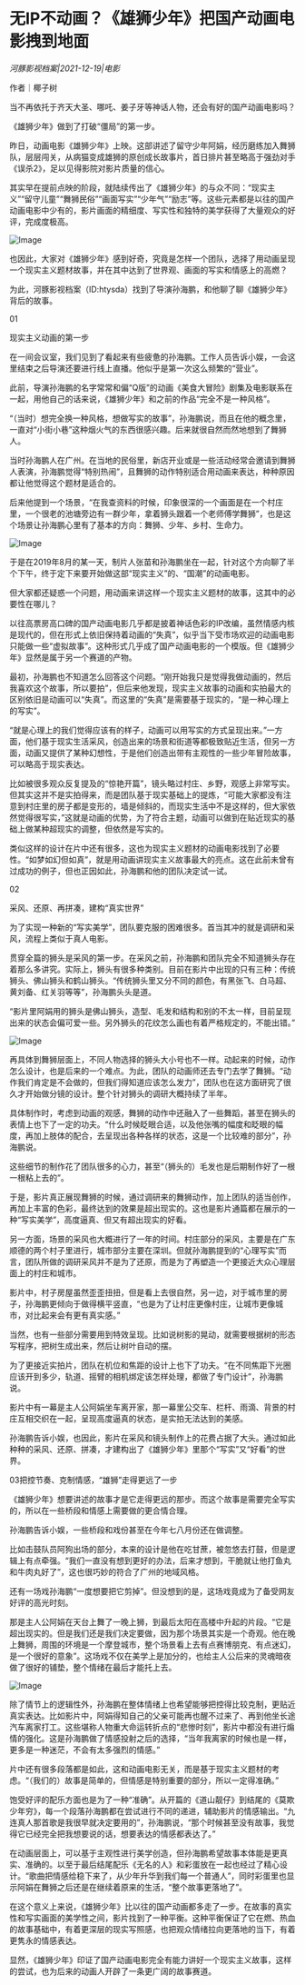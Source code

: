 # 无IP不动画？《雄狮少年》把国产动画电影拽到地面

*河豚影视档案|2021-12-19|电影*

作者｜椰子树

当不再依托于齐天大圣、哪吒、姜子牙等神话人物，还会有好的国产动画电影吗？

《雄狮少年》做到了打破“僵局”的第一步。

昨日，动画电影《雄狮少年》上映。这部讲述了留守少年阿娟，经历磨练加入舞狮队，层层闯关，从病猫变成雄狮的原创成长故事片，首日排片甚至略高于强劲对手《误杀2》，足以见得影院对影片质量的信心。

其实早在提前点映的阶段，就陆续传出了《雄狮少年》的与众不同：“现实主义”“留守儿童”“舞狮民俗”“画面写实”“少年气”“励志”等。这些元素都是以往的国产动画电影中少有的，影片画面的精细度、写实性和独特的美学获得了大量观众的好评，完成度极高。

![Image](https://inews.gtimg.com/newsapp_bt/0/14321726810/641)

也因此，大家对《雄狮少年》感到好奇，究竟是怎样一个团队，选择了用动画呈现一个现实主义题材故事，并在其中达到了世界观、画面的写实和情感上的高燃？

为此，河豚影视档案（ID:htysda）找到了导演孙海鹏，和他聊了聊《雄狮少年》背后的故事。

01

现实主义动画的第一步

在一间会议室，我们见到了看起来有些疲惫的孙海鹏。工作人员告诉小娱，一会这里结束之后导演还要进行线上直播。他似乎是第一次这么频繁的“营业”。

此前，导演孙海鹏的名字常常和偏“Q版”的动画《美食大冒险》剧集及电影联系在一起，用他自己的话来说，《雄狮少年》和之前的作品“完全不是一种风格”。

“（当时）想完全换一种风格，想做写实的故事”，孙海鹏说，而且在他的概念里，一直对“小街小巷”这种烟火气的东西很感兴趣。后来就很自然而然地想到了舞狮人。

当时孙海鹏人在广州。在当地的民俗里，新店开业或是一些活动经常会邀请到舞狮人表演，孙海鹏觉得“特别热闹”，且舞狮的动作特别适合用动画来表达，种种原因都让他觉得这个题材是适合的。

后来他提到一个场景，“在我查资料的时候，印象很深的一个画面是在一个村庄里，一个很老的池塘旁边有一群少年，拿着狮头跟着一个老师傅学舞狮”，也是这个场景让孙海鹏心里有了基本的方向：舞狮、少年、乡村、生命力。

![Image](https://inews.gtimg.com/newsapp_bt/0/14321726813/641)

于是在2019年8月的某一天，制片人张苗和孙海鹏坐在一起，针对这个方向聊了半个下午，终于定下来要开始做这部“现实主义”的、“国潮”的动画电影。

但大家都还疑惑一个问题，用动画来讲这样一个现实主义题材的故事，这其中的必要性在哪儿？

以往高票房高口碑的国产动画电影几乎都是披着神话色彩的IP改编，虽然情感内核是现代的，但在形式上依旧保持着动画的“失真”，似乎当下受市场欢迎的动画电影只能做一些“虚拟故事”。这种形式几乎成了国产动画电影的一个模版。但《雄狮少年》显然是属于另一个赛道的产物。

最初，孙海鹏也不知道怎么回答这个问题。“刚开始我只是觉得我做动画的，然后我喜欢这个故事，所以要拍”，但后来他发现，现实主义故事的动画和实拍最大的区别依旧是动画可以“失真”。而这里的“失真”是需要基于现实的，“是一种心理上的写实”。

“就是心理上的我们觉得应该有的样子，动画可以用写实的方式呈现出来。”一方面，他们基于现实生活采风，创造出来的场景和街道等都极致贴近生活，但另一方面，动画又提供了某种幻想性，于是他们创造出带有主观性的一些少年冒险故事，可以略高于现实表达。

比如被很多观众反复提及的“惊艳开篇”，镜头略过村庄、乡野，观感上非常写实。但其实这并不是实拍得来，而是团队基于现实基础上的提炼，“可能大家都没有注意到村庄里的房子都是变形的，墙是倾斜的，而现实生活中不是这样的，但大家依然觉得很写实，”这就是动画的优势，为了符合主题，动画可以做到在贴近现实的基础上做某种超现实的调整，但依然是写实的。

类似这样的设计在片中还有很多，这也为现实主义题材的动画电影找到了必要性。“如梦如幻但如真”，就是用动画讲现实主义故事最大的亮点。这在此前未曾有过成功的例子，但也正因如此，孙海鹏和他的团队决定试一试。

02

采风、还原、再拼凑，建构“真实世界”

为了实现一种新的“写实美学”，团队要克服的困难很多。首当其冲的就是调研和采风，流程上类似于真人电影。

贯穿全篇的狮头是采风的第一步。在采风之前，孙海鹏和团队完全不知道狮头存在着那么多讲究。实际上，狮头有很多种类别。目前在影片中出现的只有三种：传统狮头、佛山狮头和鹤山狮头。“传统狮头里又分不同的颜色，有黑张飞、白马超、黄刘备、红关羽等等”，孙海鹏头头是道。

“影片里阿娟用的狮头是佛山狮头，造型、毛发和结构和别的不太一样，目前呈现出来的状态会偏可爱一些。另外狮头的花纹怎么画也有着严格规定的，不能出错。”

![Image](https://inews.gtimg.com/newsapp_bt/0/14321726806/641)

再具体到舞狮层面上，不同人物选择的狮头大小号也不一样。动起来的时候，动作怎么设计，也是后来的一个难点。为此，团队的动画师还去专门去学了舞狮。“动作我们肯定是不会做的，但我们得知道应该怎么发力”，团队也在这方面研究了很久才开始做分镜的设计。整个针对狮头的调研大概持续了半年。

具体制作时，考虑到动画的观感，舞狮的动作中还融入了一些舞蹈，甚至在狮头的表情上也下了一定的功夫。“什么时候眨眼合适，以及他张嘴的幅度和眨眼的幅度，再加上肢体的配合，去呈现出各种各样的状态，这是一个比较难的部分”，孙海鹏说。

这些细节的制作花了团队很多的心力，甚至“（狮头的）毛发也是后期制作好了一根一根粘上去的”。

于是，影片真正展现舞狮的时候，通过调研来的舞狮动作，加上团队的适当创作，再加上丰富的色彩，最终达到的效果是超出现实的。这也是影片通篇都在展示的一种“写实美学”，高度逼真、但又有超出现实的好看。

另一方面，场景的采风也大概进行了一年的时间。村庄部分的采风，主要是在广东顺德的两个村子里进行，城市部分主要在深圳。但就孙海鹏提到的“心理写实”而言，团队所做的调研采风并不是为了还原，而是为了再塑造一个更接近大众心理层面上的村庄和城市。

影片中，村子房屋虽然歪歪扭扭，但是看上去很自然，另一边，对于城市里的房子，孙海鹏更倾向于做得横平竖直，“也是为了让村庄更像村庄，让城市更像城市，对比起来会有更有真实感。”

当然，也有一些部分需要用到特效呈现。比如说树影的晃动，就需要根据树的形态写程序，把树生成出来，然后让树叶自动的摆。

为了更接近实拍片，团队在机位和焦距的设计上也下了功夫。“在不同焦距下光圈应该开到多少，轨道、摇臂的相机绑定该怎样处理，都做了专门设计”，孙海鹏说。

影片中有一幕是主人公阿娟坐车离开家，那一幕里公交车、栏杆、雨滴、背景的村庄互相交织在一起，呈现高度逼真的状态，是实拍无法达到的美感。

孙海鹏告诉小娱，也因此，影片在采风和镜头制作上的花费占据了大头。通过如此种种的采风、还原、拼凑，才建构出了《雄狮少年》里那个“写实”又“好看”的世界。

03把控节奏、克制情感，“雄狮”走得更远了一步

《雄狮少年》想要讲述的故事才是它走得更远的那步。而这个故事是需要完全写实的，所以在一些桥段和情感上需要做的更合情合理。

孙海鹏告诉小娱，一些桥段和戏份甚至在今年七八月份还在做调整。

比如击鼓队员阿狗出场的部分，本来的设计是他在吃甘蔗，被忽悠去打鼓，但是逻辑上有点牵强。“我们一直没有想到更好的办法，后来才想到，干脆就让他打鱼丸和牛肉丸好了”，这也很巧妙的符合了广州的地域风格。

还有一场戏孙海鹏“一度想要把它剪掉”。但没想到的是，这场戏竟成为了备受网友好评的高光时刻。

那是主人公阿娟在天台上舞了一晚上狮，到最后太阳在高楼中升起的片段。“它是超出现实的。但是我们还是我们决定要做，因为那个场景其实是一个奇观。他在晚上舞狮，周围的环境是一个摩登城市，整个场景看上去有点赛博朋克、有点迷幻，是一个很好的意象”。这场戏不仅在美学上是加分的，也给主人公后来的灵魂暗夜做了很好的铺垫，整个情绪在最后才能托上去。

![Image](https://inews.gtimg.com/newsapp_bt/0/14321726809/641)

除了情节上的逻辑性外，孙海鹏在整体情绪上也希望能够把控得比较克制，更贴近真实表达。比如影片中，阿娟得知自己的父亲可能再也醒不过来了、再到他坐长途汽车离家打工。这些堪称人物重大命运转折点的“悲惨时刻”，影片中都没有进行煽情的强化。这是孙海鹏做了情感投射之后的选择，“当年我离家的时候也是一样，更多是一种迷茫，不会有太多强烈的情感。”

片中还有很多段落都是如此，这和动画电影无关，而是基于现实主义题材的考虑。“（我们的）故事是简单的，但情感是特别重要的部分，所以一定得准确。”

饱受好评的配乐方面也是为了一种“准确”。从开篇的《道山靓仔》到结尾的《莫欺少年穷》，每一个段落孙海鹏都在尝试进行不同的递进，辅助影片的情感输出。“九连真人那首歌是我很早就决定要用的”，孙海鹏说，“那个时候甚至没有故事，我觉得它已经完全把我想要说的话，想要表达的情感都表达了。”

在动画层面上，可以基于主观性进行美学创造，但孙海鹏希望故事本体能是更真实、准确的。以至于最后结尾配乐《无名的人》和彩蛋放在一起也经过了精心设计。“歌曲把情感给稳下来了，从少年升华到我们每一个普通人”，同时彩蛋里也显示阿娟在舞狮之后还是在继续着原来的生活，“整个故事更落地了”。

在这个意义上来说，《雄狮少年》比以往的国产动画都多走了一步。在故事的真实性和写实画面的美学性之间，影片找到了一种平衡。这种平衡保证了它在燃、热血的故事基础中，有着更深层的现实写照感，也把观众情绪拉向更落地的当下，有着更隽永的情感表达。

显然，《雄狮少年》印证了国产动画电影完全有能力讲好一个现实主义故事，这样的尝试，也为后来的动画人开辟了一条更广阔的故事赛道。

